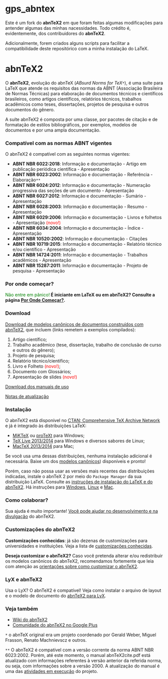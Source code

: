 # gps_abntex

Este é um fork do **abnTeX2** em que foram feitas algumas modificações para antender algumas das minhas nacessidades. Todo crédito é, evidentemente, dos contribuidores do **abnTeX2**.

Adicionalmente, forem criados alguns scripts para facilitar a compatibilidade deste repositórico com a minha instalação do LaTeX.

# abnTeX2

O **abnTeX2**, evolução do abnTeX (_ABsurd Norms for TeX_`*`), é uma suíte para LaTeX que atende os requisitos das normas da ABNT (Associação Brasileira de Normas Técnicas) para elaboração de documentos técnicos e científicos brasileiros, como artigos científicos, relatórios técnicos, trabalhos acadêmicos como teses, dissertações, projetos de pesquisa e outros documentos do gênero.

A suíte abnTeX2 é composta por uma classe, por pacotes de citação e de formatação de estilos bibliográficos, por exemplos, modelos de documentos e por uma ampla documentação.

### Compatível com as normas ABNT vigentes ###

O abnTeX2 é compatível com as seguintes normas vigentes:

  * **ABNT NBR 6022:2018**: Informação e documentação - Artigo em publicação periódica científica - Apresentação
  * **ABNT NBR 6023:2002**:  Informação e documentação -  Referência - Elaboração`**`
  * **ABNT NBR 6024:2012**: Informação e documentação - Numeração  progressiva das seções de um documento - Apresentação
  * **ABNT NBR 6027:2012**: Informação e documentação - Sumário - Apresentação
  * **ABNT NBR 6028:2003**: Informação e documentação - Resumo - Apresentação
  * **ABNT NBR 6029:2006**: Informação e documentação - Livros e folhetos - Apresentação <font color='red'>(novo!)</font>
  * **ABNT NBR 6034:2004**: Informação e documentação - Índice - Apresentação
  * **ABNT NBR 10520:2002**: Informação e documentação - Citações
  * **ABNT NBR 10719:2015**: Informação e documentação - Relatório técnico e/ou científico - Apresentação
  * **ABNT NBR 14724:2011**: Informação e documentação - Trabalhos acadêmicos - Apresentação
  * **ABNT NBR 15287:2011**: Informação e documentação - Projeto de pesquisa - Apresentação

### Por onde começar? ###

<font color='green'>Não entre em pânico!**</font> É iniciante em LaTeX ou em abnTeX2? Consulte a página [Por Onde Começar?](https://github.com/abntex/abntex2/wiki/PorOndeComecar).**

### Download ###

[Download de modelos canônicos de documentos construídos com abnTeX2](https://www.ctan.org/pkg/abntex2), que incluem (links remetem a exemplos compilados):
  1. Artigo científico;
  1. Trabalho acadêmico (tese, dissertação, trabalho de conclusão de curso e outros do gênero);
  1. Projeto de pesquisa;
  1. Relatório técnico/científico;
  1. Livro e Folheto <font color='red'>(novo!)</font>;
  1. Documento com Glossários;
  1. Apresentação de slides <font color='red'>(novo!)</font>

[Download dos manuais de uso](https://www.ctan.org/pkg/abntex2)

[Notas de atualização](https://raw.githubusercontent.com/abntex/abntex2/master/doc/latex/abntex2/README)

### Instalação ###

O abnTeX2 está disponível no [CTAN: Comprehensive TeX Archive Network](https://www.ctan.org/pkg/abntex2) e já é integrado às distribuições LaTeX:

  * [MiKTeX](http://www.miktex.org/) ou [proTeXt](http://www.tug.org/protext/) para Windows;
  * [TeX Live 2013/2014](http://www.tug.org/texlive/) para Windows e diversos sabores de Linux;
  * [MacTeX 2013/2014](http://tug.org/mactex/) para Mac;

Se você usa uma dessas distribuições, nenhuma instalação adicional é necessária. Baixe um dos [modelos canônicos](https://www.ctan.org/pkg/abntex2)) disponíveis e pronto!

Porém, caso não possa usar as versões mais recentes das distribuições indicadas, instale o abnTeX 2 por meio do `Package Manager` da sua distribuição LaTeX. Consulte as [instruções de instalação do LaTeX e do abnTeX2](https://github.com/abntex/abntex2/wiki/Instalacao). Há instruções para [Windows](https://github.com/abntex/abntex2/wiki/InstalacaoWindows), [Linux](https://github.com/abntex/abntex2/wiki/InstalacaoLinux) e [Mac](https://github.com/abntex/abntex2/wiki/InstalacaoMac).

### Como colaborar? ###

Sua ajuda é muito importante! [Você pode ajudar no desenvolvimento e na divulgação](https://github.com/abntex/abntex2/wiki/Como-Contribuir) do abnTeX2.

### Customizações do abnTeX2 ###

**Customizações conhecidas**: já são dezenas de customizações para universidades e instituições. Veja a lista de [customizações conhecidas](https://github.com/abntex/abntex2/wiki/CustomizacoesConhecidas).

**Deseja customizar o abnTeX2?** Caso você pretenda alterar e/ou redistribuir os modelos canônicos do abnTeX2, recomendamos fortemente que leia com atenção as [orientações sobre como customizar o abnTeX2](https://github.com/abntex/abntex2/wiki/ComoCustomizar).

### LyX e abnTeX2 ###

Usa o LyX? O abnTeX2 é compatível! Veja como instalar o arquivo de layout e o modelo de documento do [abnTeX2 para LyX](https://github.com/abntex/abntex2/wiki/LyX).

### Veja também ###

  * [Wiki do abnTeX2](https://github.com/abntex/abntex2/wiki)
  * [Comunidade do abnTeX2 no Google Plus](https://plus.google.com/u/0/communities/105202176004387477100)



`*` o abnTeX original era um projeto coordenado por Gerald Weber, Miguel Frasson, Renato Machnievscz e outros.

`**` O abnTeX2 é compatível com a versão corrente da norma ABNT NBR 6023:2002. Porém, até este momento, o manual abnTeX2cite.pdf está atualizado com informações referentes à versão anterior da referida norma, ou seja, com informações sobre a versão 2000. A atualização do manual é uma das [atividades em execução](https://github.com/abntex/abntex2/issues) do projeto.
